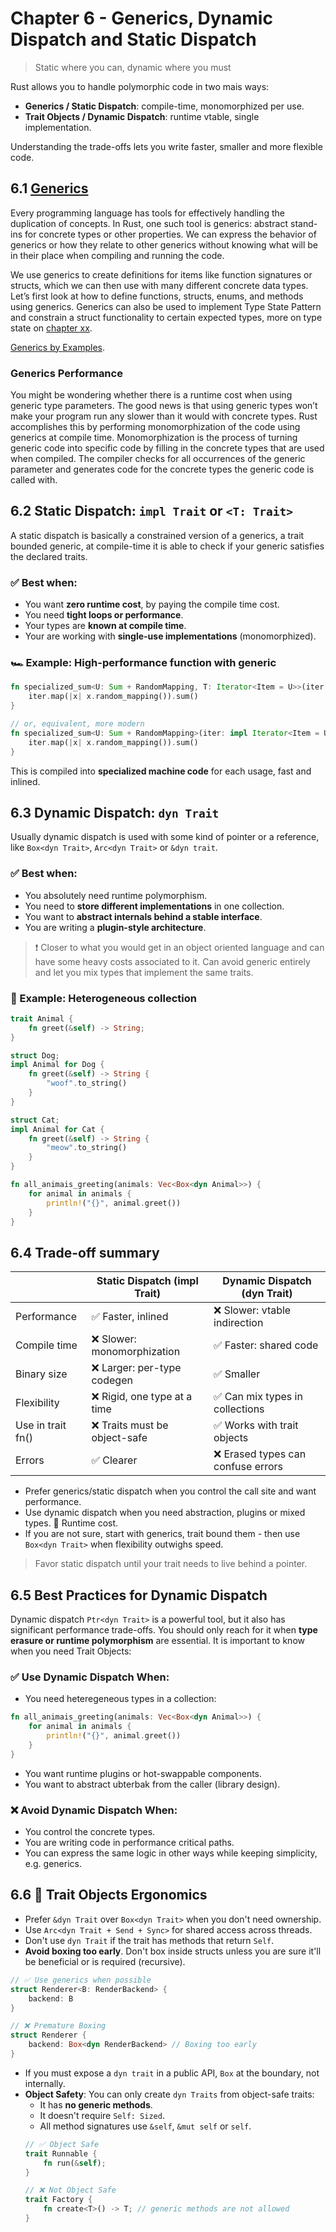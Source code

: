 # Chapter 6 - Generics, Dynamic Dispatch and Static Dispatch

> Static where you can, dynamic where you must

Rust allows you to handle polymorphic code in two mais ways:
* **Generics / Static Dispatch**: compile-time, monomorphized per use.
* **Trait Objects / Dynamic Dispatch**: runtime vtable, single implementation.

Understanding the trade-offs lets you write faster, smaller and more flexible code.

## 6.1 [Generics](https://doc.rust-lang.org/book/ch10-00-generics.html)

Every programming language has tools for effectively handling the duplication of concepts. In Rust, one such tool is generics: abstract stand-ins for concrete types or other properties. We can express the behavior of generics or how they relate to other generics without knowing what will be in their place when compiling and running the code. 

We use generics to create definitions for items like function signatures or structs, which we can then use with many different concrete data types. Let’s first look at how to define functions, structs, enums, and methods using generics. Generics can also be used to implement Type State Pattern and constrain a struct functionality to certain expected types, more on type state on [chapter xx](chapter_xx.md).

[Generics by Examples](https://doc.rust-lang.org/rust-by-example/generics.html).

### Generics Performance

You might be wondering whether there is a runtime cost when using generic type parameters. The good news is that using generic types won’t make your program run any slower than it would with concrete types. Rust accomplishes this by performing monomorphization of the code using generics at compile time. Monomorphization is the process of turning generic code into specific code by filling in the concrete types that are used when compiled. The compiler checks for all occurrences of the generic parameter and generates code for the concrete types the generic code is called with.

## 6.2 Static Dispatch: `impl Trait` or `<T: Trait>`

A static dispatch is basically a constrained version of a generics, a trait bounded generic, at compile-time it is able to check if your generic satisfies the declared traits.

### ✅  Best when:
* You want **zero runtime cost**, by paying the compile time cost.
* You need **tight loops or performance**.
* Your types are **known at compile time**.
* Your are working with **single-use implementations** (monomorphized).

### 🏎️ Example: High-performance function with generic
```rust
fn specialized_sum<U: Sum + RandomMapping, T: Iterator<Item = U>>(iter: T) -> U {
    iter.map(|x| x.random_mapping()).sum()
}

// or, equivalent, more modern
fn specialized_sum<U: Sum + RandomMapping>(iter: impl Iterator<Item = U>) -> U {
    iter.map(|x| x.random_mapping()).sum()
}
```

This is compiled into **specialized machine code** for each usage, fast and inlined.

## 6.3 Dynamic Dispatch: `dyn Trait`

Usually dynamic dispatch is used with some kind of pointer or a reference, like `Box<dyn Trait>`, `Arc<dyn Trait>` or `&dyn trait`.

### ✅  Best when:
* You absolutely need runtime polymorphism.
* You need to **store different implementations** in one collection.
* You want to **abstract internals behind a stable interface**.
* You are writing a **plugin-style architecture**.

> ❗ Closer to what you would get in an object oriented language and can have some heavy costs associated to it. Can avoid generic entirely and let you mix types that implement the same traits.

### 🚚 Example: Heterogeneous collection

```rust
trait Animal {
    fn greet(&self) -> String;
}

struct Dog;
impl Animal for Dog {
    fn greet(&self) -> String {
        "woof".to_string()
    }
}

struct Cat;
impl Animal for Cat {
    fn greet(&self) -> String {
        "meow".to_string()
    }
}

fn all_animais_greeting(animals: Vec<Box<dyn Animal>>) {
    for animal in animals {
        println!("{}", animal.greet())
    }
}
```

## 6.4 Trade-off summary

|                   	| Static Dispatch (impl Trait) 	|    Dynamic Dispatch (dyn Trait)   	|
|-------------------	|------------------------------	|---------------------------------- 	|
| Performance       	| ✅ Faster, inlined            	| ❌ Slower: vtable indirection         |
| Compile time      	| ❌ Slower: monomorphization   	| ✅ Faster: shared code                |
| Binary size       	| ❌ Larger: per-type codegen   	| ✅ Smaller                            |
| Flexibility       	| ❌ Rigid, one type at a time  	| ✅ Can mix types in collections       |
| Use in trait fn() 	| ❌ Traits must be object-safe 	| ✅ Works with trait objects           |
| Errors            	| ✅ Clearer                    	| ❌ Erased types can confuse errors    |

* Prefer generics/static dispatch when you control the call site and want performance.
* Use dynamic dispatch when you need abstraction, plugins or mixed types. 🚨 Runtime cost.
* If you are not sure, start with generics, trait bound them - then use `Box<dyn Trait>` when flexibility outwighs speed.

> Favor static dispatch until your trait needs to live behind a pointer.

## 6.5 Best Practices for Dynamic Dispatch

Dynamic dispatch `Ptr<dyn Trait>` is a powerful tool, but it also has significant performance trade-offs. You should only reach for it when **type erasure or runtime polymorphism** are essential. It is important to know when you need Trait Objects:

### ✅ Use Dynamic Dispatch When:

* You need heteregeneous types in a collection:
```rust
fn all_animais_greeting(animals: Vec<Box<dyn Animal>>) {
    for animal in animals {
        println!("{}", animal.greet())
    }
}
```

* You want runtime plugins or hot-swappable components.
* You want to abstract ubterbak from the caller (library design).


### ❌ Avoid Dynamic Dispatch When:

* You control the concrete types.
* You are writing code in performance critical paths.
* You can express the same logic in other ways while keeping simplicity, e.g. generics.

## 6.6 🚨 Trait Objects Ergonomics

* Prefer `&dyn Trait` over `Box<dyn Trait>` when you don't need ownership.
* Use `Arc<dyn Trait + Send + Sync>` for shared access across threads.
* Don't use `dyn Trait` if the trait has methods that return `Self`.
* **Avoid boxing too early**. Don't box inside structs unless you are sure it'll be beneficial or is required (recursive).
```rust
// ✅ Use generics when possible
struct Renderer<B: RenderBackend> {
    backend: B
}

// ❌ Premature Boxing
struct Renderer {
    backend: Box<dyn RenderBackend> // Boxing too early
}
```
* If you must expose a `dyn trait` in a public API, `Box` at the boundary, not internally.
* **Object Safety**: You can only create `dyn Traits` from object-safe traits:
    * It has **no generic methods**.
    * It doesn't require `Self: Sized`.
    * All method signatures use `&self`, `&mut self` or `self`.
    ```rust
    // ✅ Object Safe
    trait Runnable {
        fn run(&self);
    }

    // ❌ Not Object Safe
    trait Factory {
        fn create<T>() -> T; // generic methods are not allowed
    }
    ```
